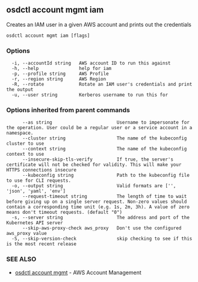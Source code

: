 ## osdctl account mgmt iam

Creates an IAM user in a given AWS account and prints out the credentials

```
osdctl account mgmt iam [flags]
```

### Options

```
  -i, --accountId string   AWS account ID to run this against
  -h, --help               help for iam
  -p, --profile string     AWS Profile
  -r, --region string      AWS Region
  -R, --rotate             Rotate an IAM user's credentials and print the output
  -u, --user string        Kerberos username to run this for
```

### Options inherited from parent commands

```
      --as string                        Username to impersonate for the operation. User could be a regular user or a service account in a namespace.
      --cluster string                   The name of the kubeconfig cluster to use
      --context string                   The name of the kubeconfig context to use
      --insecure-skip-tls-verify         If true, the server's certificate will not be checked for validity. This will make your HTTPS connections insecure
      --kubeconfig string                Path to the kubeconfig file to use for CLI requests.
  -o, --output string                    Valid formats are ['', 'json', 'yaml', 'env']
      --request-timeout string           The length of time to wait before giving up on a single server request. Non-zero values should contain a corresponding time unit (e.g. 1s, 2m, 3h). A value of zero means don't timeout requests. (default "0")
  -s, --server string                    The address and port of the Kubernetes API server
      --skip-aws-proxy-check aws_proxy   Don't use the configured aws_proxy value
  -S, --skip-version-check               skip checking to see if this is the most recent release
```

### SEE ALSO

* [osdctl account mgmt](osdctl_account_mgmt.md)	 - AWS Account Management

